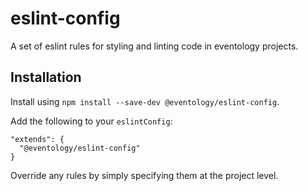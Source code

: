 # eslint-config

A set of eslint rules for styling and linting code in eventology projects.

## Installation

Install using `npm install --save-dev @eventology/eslint-config`.

Add the following to your `eslintConfig`:
```
"extends": {
  "@eventology/eslint-config"
}
```

Override any rules by simply specifying them at the project level.
